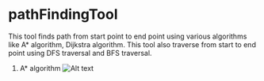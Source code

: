 # pathFindingTool
This tool finds path from start point to end point using various algorithms like A* algorithm, Dijkstra algorithm. This tool also traverse from start to end point using DFS traversal and BFS traversal.

1. A* algorithm
![Alt text](/Users/gouthamkrs/Desktop/chek.png?raw=true "Title")
